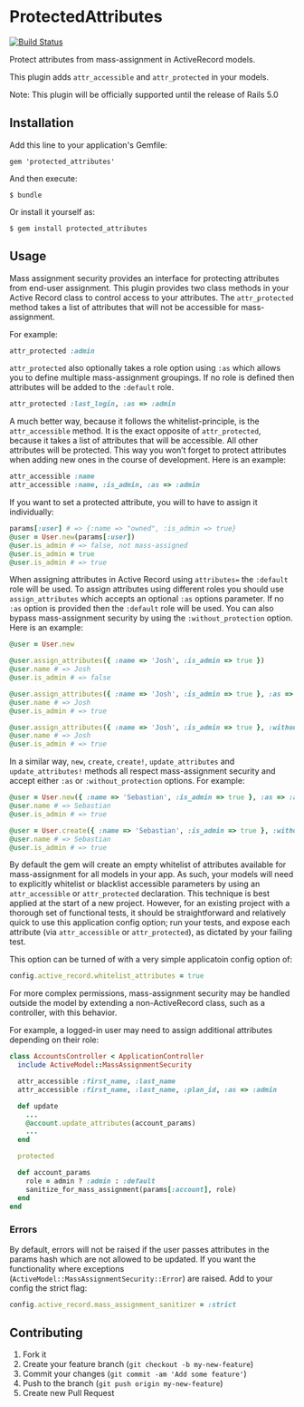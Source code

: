 # ProtectedAttributes

[![Build Status](https://travis-ci.org/rails/protected_attributes.png)](https://travis-ci.org/rails/protected_attributes)

Protect attributes from mass-assignment in ActiveRecord models.

This plugin adds `attr_accessible` and `attr_protected` in your models.

Note: This plugin will be officially supported until the release of Rails 5.0

## Installation

Add this line to your application's Gemfile:

    gem 'protected_attributes'

And then execute:

    $ bundle

Or install it yourself as:

    $ gem install protected_attributes

## Usage

Mass assignment security provides an interface for protecting attributes from end-user assignment. This plugin provides two class methods in your Active Record class to control access to your attributes. The `attr_protected` method takes a list of attributes that will not be accessible for mass-assignment. 

For example:
```ruby
attr_protected :admin
```
`attr_protected` also optionally takes a role option using `:as` which allows you to define multiple mass-assignment groupings. If no role is defined then attributes will be added to the `:default` role.

```ruby
attr_protected :last_login, :as => :admin
```
A much better way, because it follows the whitelist-principle, is the `attr_accessible` method. It is the exact opposite of `attr_protected`, because it takes a list of attributes that will be accessible. All other attributes will be protected. This way you won’t forget to protect attributes when adding new ones in the course of development. Here is an example:
```ruby
attr_accessible :name
attr_accessible :name, :is_admin, :as => :admin
```
If you want to set a protected attribute, you will to have to assign it individually:
```ruby
params[:user] # => {:name => "owned", :is_admin => true}
@user = User.new(params[:user])
@user.is_admin # => false, not mass-assigned
@user.is_admin = true
@user.is_admin # => true
```
When assigning attributes in Active Record using `attributes=` the `:default` role will be used. To assign attributes using different roles you should use `assign_attributes` which accepts an optional `:as` options parameter. If no `:as` option is provided then the `:default` role will be used. 
You can also bypass mass-assignment security by using the `:without_protection` option. Here is an example:
```ruby
@user = User.new

@user.assign_attributes({ :name => 'Josh', :is_admin => true })
@user.name # => Josh
@user.is_admin # => false

@user.assign_attributes({ :name => 'Josh', :is_admin => true }, :as => :admin)
@user.name # => Josh
@user.is_admin # => true

@user.assign_attributes({ :name => 'Josh', :is_admin => true }, :without_protection => true)
@user.name # => Josh
@user.is_admin # => true
```
In a similar way, `new`, `create`, `create!`, `update_attributes` and `update_attributes!` methods all respect mass-assignment security and accept either `:as` or `:without_protection` options. For example:
```ruby
@user = User.new({ :name => 'Sebastian', :is_admin => true }, :as => :admin)
@user.name # => Sebastian
@user.is_admin # => true

@user = User.create({ :name => 'Sebastian', :is_admin => true }, :without_protection => true)
@user.name # => Sebastian
@user.is_admin # => true
```
By default the gem will create an empty whitelist of attributes available for mass-assignment for all models in your app. 
As such, your models will need to explicitly whitelist or blacklist accessible parameters by using an `attr_accessible` or `attr_protected` declaration. This technique is best applied at the start of a new project. However, for an existing project with a thorough set of functional tests, it should be straightforward and relatively quick to use this application config option; run your tests, and expose each attribute (via `attr_accessible` or `attr_protected`), as dictated by your failing test.

This option can be turned of with a very simple applicatoin config
option of:
```ruby
config.active_record.whitelist_attributes = true
```

For more complex permissions, mass-assignment security may be handled outside the model by extending a non-ActiveRecord class, such as a controller, with this behavior.

For example, a logged-in user may need to assign additional attributes depending on their role:
```ruby
class AccountsController < ApplicationController
  include ActiveModel::MassAssignmentSecurity

  attr_accessible :first_name, :last_name
  attr_accessible :first_name, :last_name, :plan_id, :as => :admin

  def update
    ...
    @account.update_attributes(account_params)
    ...
  end

  protected

  def account_params
    role = admin ? :admin : :default
    sanitize_for_mass_assignment(params[:account], role)
  end
end
```

### Errors

By default, errors will not be raised if the user passes attributes in the params hash which are not allowed to be updated.
If you want the functionality where exceptions (`ActiveModel::MassAssignmentSecurity::Error`) are raised.  Add to your config
the strict flag:

```ruby
config.active_record.mass_assignment_sanitizer = :strict
```


## Contributing

1. Fork it
2. Create your feature branch (`git checkout -b my-new-feature`)
3. Commit your changes (`git commit -am 'Add some feature'`)
4. Push to the branch (`git push origin my-new-feature`)
5. Create new Pull Request
